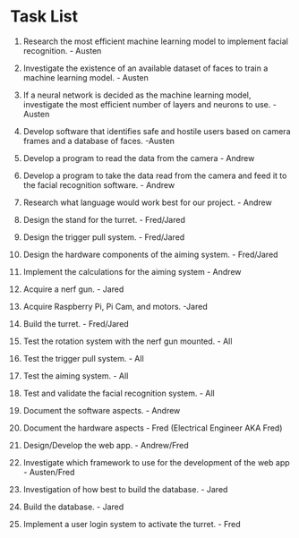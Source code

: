 # Task List

1.  Research the most efficient machine learning model to implement facial recognition. - Austen
    
2.  Investigate the existence of an available dataset of faces to train a machine learning model. - Austen
    
3.  If a neural network is decided as the machine learning model, investigate the most efficient number of layers and neurons to use. - Austen
    
4.  Develop software that identifies safe and hostile users based on camera frames and a database of faces. -Austen
    
5.  Develop a program to read the data from the camera - Andrew
    
6.  Develop a program to take the data read from the camera and feed it to the facial recognition software. - Andrew
    
7.  Research what language would work best for our project. - Andrew
    
8.  Design the stand for the turret. - Fred/Jared
    
9.  Design the trigger pull system. - Fred/Jared
    
10.  Design the hardware components of the aiming system. - Fred/Jared
    
11.  Implement the calculations for the aiming system - Andrew
    
12.  Acquire a nerf gun. - Jared
    
13.  Acquire Raspberry Pi, Pi Cam, and motors. -Jared
    
14.  Build the turret. - Fred/Jared
    
15.  Test the rotation system with the nerf gun mounted. - All
    
16.  Test the trigger pull system. - All
    
17.  Test the aiming system. - All
    
18.  Test and validate the facial recognition system. - All
    
19.  Document the software aspects. - Andrew
    
20.  Document the hardware aspects - Fred (Electrical Engineer AKA Fred)
    
21.  Design/Develop the web app. - Andrew/Fred
    
22.  Investigate which framework to use for the development of the web app - Austen/Fred
    
23.  Investigation of how best to build the database. - Jared
    
24.  Build the database. - Jared
    
25.  Implement a user login system to activate the turret. - Fred
